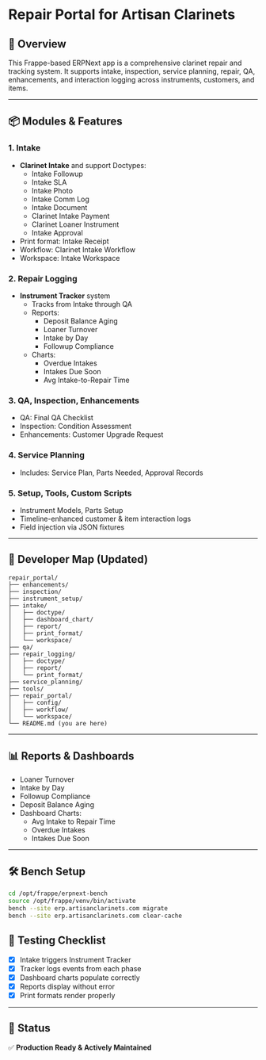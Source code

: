 # Repair Portal for Artisan Clarinets

## 🎯 Overview
This Frappe-based ERPNext app is a comprehensive clarinet repair and tracking system. It supports intake, inspection, service planning, repair, QA, enhancements, and interaction logging across instruments, customers, and items.

---

## 📦 Modules & Features

### 1. Intake
- **Clarinet Intake** and support Doctypes:
  - Intake Followup
  - Intake SLA
  - Intake Photo
  - Intake Comm Log
  - Intake Document
  - Clarinet Intake Payment
  - Clarinet Loaner Instrument
  - Intake Approval
- Print format: Intake Receipt
- Workflow: Clarinet Intake Workflow
- Workspace: Intake Workspace

### 2. Repair Logging
- **Instrument Tracker** system
  - Tracks from Intake through QA
  - Reports:
    - Deposit Balance Aging
    - Loaner Turnover
    - Intake by Day
    - Followup Compliance
  - Charts:
    - Overdue Intakes
    - Intakes Due Soon
    - Avg Intake-to-Repair Time

### 3. QA, Inspection, Enhancements
- QA: Final QA Checklist
- Inspection: Condition Assessment
- Enhancements: Customer Upgrade Request

### 4. Service Planning
- Includes: Service Plan, Parts Needed, Approval Records

### 5. Setup, Tools, Custom Scripts
- Instrument Models, Parts Setup
- Timeline-enhanced customer & item interaction logs
- Field injection via JSON fixtures

---

## 🧩 Developer Map (Updated)
```
repair_portal/
├── enhancements/
├── inspection/
├── instrument_setup/
├── intake/
│   ├── doctype/
│   ├── dashboard_chart/
│   ├── report/
│   ├── print_format/
│   └── workspace/
├── qa/
├── repair_logging/
│   ├── doctype/
│   ├── report/
│   └── print_format/
├── service_planning/
├── tools/
├── repair_portal/
│   ├── config/
│   ├── workflow/
│   └── workspace/
└── README.md (you are here)
```

---

## 📊 Reports & Dashboards
- Loaner Turnover
- Intake by Day
- Followup Compliance
- Deposit Balance Aging
- Dashboard Charts:
  - Avg Intake to Repair Time
  - Overdue Intakes
  - Intakes Due Soon

---

## 🛠️ Bench Setup
```bash
cd /opt/frappe/erpnext-bench
source /opt/frappe/venv/bin/activate
bench --site erp.artisanclarinets.com migrate
bench --site erp.artisanclarinets.com clear-cache
```

## 🧪 Testing Checklist
- [x] Intake triggers Instrument Tracker
- [x] Tracker logs events from each phase
- [x] Dashboard charts populate correctly
- [x] Reports display without error
- [x] Print formats render properly

---

## 📎 Status
✅ **Production Ready & Actively Maintained**